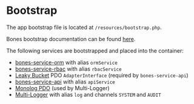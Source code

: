 # Bootstrap

The app bootstrap file is located at `/resources/bootstrap.php`.

Bones bootstrap documentation can be found [here](https://github.com/bayfrontmedia/bones/blob/master/docs/usage/bootstrap.md).

The following services are bootstrapped and placed into the container:

- [bones-service-orm](https://github.com/bayfrontmedia/bones-service-orm/blob/master/docs/setup.md#add-to-container) with alias `ormService`
- [bones-service-rbac](https://github.com/bayfrontmedia/bones-service-rbac/blob/master/docs/setup.md#add-to-container) with alias `rbacService`
- [Leaky Bucket](https://github.com/bayfrontmedia/leaky-bucket) PDO `AdapterInterface` (required by `bones-service-api`)
- [bones-service-api](https://github.com/bayfrontmedia/bones-service-api/blob/master/docs/setup.md#add-to-container) with alias `apiService`
- [Monolog PDO](https://github.com/bayfrontmedia/monolog-pdo) (used by Multi-Logger)
- [Multi-Logger](https://github.com/bayfrontmedia/multi-logger) with alias `log` and channels `SYSTEM` and `AUDIT`